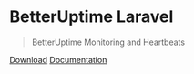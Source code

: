 # BetterUptime Laravel

> BetterUptime Monitoring and Heartbeats

[Download](https://packagist.org/packages/brilliant-packages/betteruptime-laravel)
[Documentation](#description)
